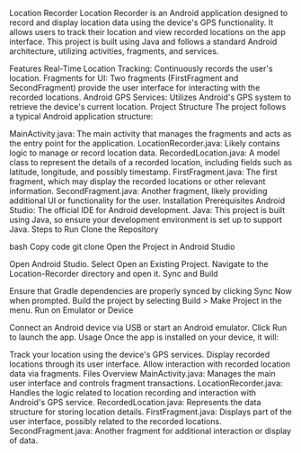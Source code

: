 Location Recorder
Location Recorder is an Android application designed to record and display location data using the device's GPS functionality. It allows users to track their location and view recorded locations on the app interface. This project is built using Java and follows a standard Android architecture, utilizing activities, fragments, and services.

Features
Real-Time Location Tracking: Continuously records the user's location.
Fragments for UI: Two fragments (FirstFragment and SecondFragment) provide the user interface for interacting with the recorded locations.
Android GPS Services: Utilizes Android's GPS system to retrieve the device's current location.
Project Structure
The project follows a typical Android application structure:

MainActivity.java: The main activity that manages the fragments and acts as the entry point for the application.
LocationRecorder.java: Likely contains logic to manage or record location data.
RecordedLocation.java: A model class to represent the details of a recorded location, including fields such as latitude, longitude, and possibly timestamp.
FirstFragment.java: The first fragment, which may display the recorded locations or other relevant information.
SecondFragment.java: Another fragment, likely providing additional UI or functionality for the user.
Installation
Prerequisites
Android Studio: The official IDE for Android development.
Java: This project is built using Java, so ensure your development environment is set up to support Java.
Steps to Run
Clone the Repository

bash
Copy code
git clone <repository-url>
Open the Project in Android Studio

Open Android Studio.
Select Open an Existing Project.
Navigate to the Location-Recorder directory and open it.
Sync and Build

Ensure that Gradle dependencies are properly synced by clicking Sync Now when prompted.
Build the project by selecting Build > Make Project in the menu.
Run on Emulator or Device

Connect an Android device via USB or start an Android emulator.
Click Run to launch the app.
Usage
Once the app is installed on your device, it will:

Track your location using the device's GPS services.
Display recorded locations through its user interface.
Allow interaction with recorded location data via fragments.
Files Overview
MainActivity.java: Manages the main user interface and controls fragment transactions.
LocationRecorder.java: Handles the logic related to location recording and interaction with Android's GPS service.
RecordedLocation.java: Represents the data structure for storing location details.
FirstFragment.java: Displays part of the user interface, possibly related to the recorded locations.
SecondFragment.java: Another fragment for additional interaction or display of data.
